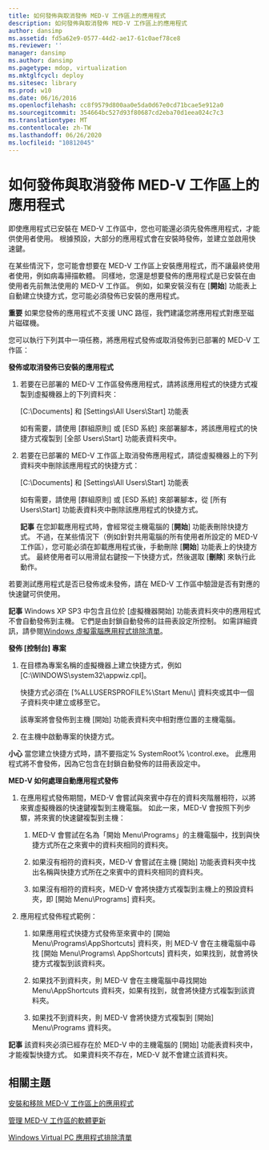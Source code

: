 ```yaml
---
title: 如何發佈與取消發佈 MED-V 工作區上的應用程式
description: 如何發佈與取消發佈 MED-V 工作區上的應用程式
author: dansimp
ms.assetid: fd5a62e9-0577-44d2-ae17-61c0aef78ce8
ms.reviewer: ''
manager: dansimp
ms.author: dansimp
ms.pagetype: mdop, virtualization
ms.mktglfcycl: deploy
ms.sitesec: library
ms.prod: w10
ms.date: 06/16/2016
ms.openlocfilehash: cc8f9579d800aa0e5da0d67e0cd71bcae5e912a0
ms.sourcegitcommit: 354664bc527d93f80687cd2eba70d1eea024c7c3
ms.translationtype: MT
ms.contentlocale: zh-TW
ms.lasthandoff: 06/26/2020
ms.locfileid: "10812045"
---
```

# 如何發佈與取消發佈 MED-V 工作區上的應用程式


即使應用程式已安裝在 MED-V 工作區中，您也可能還必須先發佈應用程式，才能供使用者使用。 根據預設，大部分的應用程式會在安裝時發佈，並建立並啟用快速鍵。

在某些情況下，您可能會想要在 MED-V 工作區上安裝應用程式，而不讓最終使用者使用，例如病毒掃描軟體。 同樣地，您還是想要發佈的應用程式是已安裝在由使用者先前無法使用的 MED-V 工作區。 例如，如果安裝沒有在 [**開始**] 功能表上自動建立快捷方式，您可能必須發佈已安裝的應用程式。

**重要** 如果您發佈的應用程式不支援 UNC 路徑，我們建議您將應用程式對應至磁片磁碟機。

 

您可以執行下列其中一項任務，將應用程式發佈或取消發佈到已部署的 MED-V 工作區：

**發佈或取消發佈已安裝的應用程式**

1.  若要在已部署的 MED-V 工作區發佈應用程式，請將該應用程式的快捷方式複製到虛擬機器上的下列資料夾：

    [C:\\Documents] 和 [Settings\\All Users\\Start] 功能表

    如有需要，請使用 [群組原則] 或 [ESD 系統] 來部署腳本，將該應用程式的快捷方式複製到 [全部 Users\\Start] 功能表資料夾中。

2.  若要在已部署的 MED-V 工作區上取消發佈應用程式，請從虛擬機器上的下列資料夾中刪除該應用程式的快捷方式：

    [C:\\Documents] 和 [Settings\\All Users\\Start] 功能表

    如有需要，請使用 [群組原則] 或 [ESD 系統] 來部署腳本，從 [所有 Users\\Start] 功能表資料夾中刪除該應用程式的快捷方式。

    **記事** 在您卸載應用程式時，會經常從主機電腦的 [**開始**] 功能表刪除快捷方式。 不過，在某些情況下（例如針對共用電腦的所有使用者所設定的 MED-V 工作區），您可能必須在卸載應用程式後，手動刪除 [**開始**] 功能表上的快捷方式。 最終使用者可以用滑鼠右鍵按一下快捷方式，然後選取 [**刪除**] 來執行此動作。

     

若要測試應用程式是否已發佈或未發佈，請在 MED-V 工作區中驗證是否有對應的快速鍵可供使用。

**記事** Windows XP SP3 中包含且位於 [虛擬機器開始] 功能表資料夾中的應用程式不會自動發佈到主機。 它們是由封鎖自動發佈的註冊表設定所控制。 如需詳細資訊，請參閱[Windows 虛擬電腦應用程式排除清單](windows-virtual-pc-application-exclude-list.md)。

 

**發佈 [控制台] 專案**

1.  在目標為專案名稱的虛擬機器上建立快捷方式，例如 [C:\\WINDOWS\\system32\\appwiz.cpl]。

    快捷方式必須在 [%ALLUSERSPROFILE%\\Start Menu\\] 資料夾或其中一個子資料夾中建立或移至它。

    該專案將會發佈到主機 [開始] 功能表資料夾中相對應位置的主機電腦。

2.  在主機中啟動專案的快捷方式。

**小心** 當您建立快捷方式時，請不要指定% SystemRoot% \\control.exe。 此應用程式將不會發佈，因為它包含在封鎖自動發佈的註冊表設定中。

 

**MED-V 如何處理自動應用程式發佈**

1.  在應用程式發佈期間，MED-V 會嘗試與來賓中存在的資料夾階層相符，以將來賓虛擬機器的快速鍵複製到主機電腦。 如此一來，MED-V 會按照下列步驟，將來賓的快速鍵複製到主機：

    1.  MED-V 會嘗試在名為「開始 Menu\\Programs」的主機電腦中，找到與快捷方式所在之來賓中的資料夾相同的資料夾。

    2.  如果沒有相符的資料夾，MED-V 會嘗試在主機 [開始] 功能表資料夾中找出名稱與快捷方式所在之來賓中的資料夾相同的資料夾。

    3.  如果沒有相符的資料夾，MED-V 會將快捷方式複製到主機上的預設資料夾，即 [開始 Menu\\Programs] 資料夾。

2.  應用程式發佈程式範例：

    1.  如果應用程式快捷方式發佈至來賓中的 [開始 Menu\\Programs\\AppShortcuts] 資料夾，則 MED-V 會在主機電腦中尋找 [開始 Menu\\Programs\\ AppShortcuts] 資料夾，如果找到，就會將快捷方式複製到該資料夾。

    2.  如果找不到資料夾，則 MED-V 會在主機電腦中尋找開始 Menu\\AppShortcuts 資料夾，如果有找到，就會將快捷方式複製到該資料夾。

    3.  如果找不到資料夾，則 MED-V 會將快捷方式複製到 [開始] Menu\\Programs 資料夾。

**記事** 該資料夾必須已經存在於 MED-V 中的主機電腦的 [開始] 功能表資料夾中，才能複製快捷方式。 如果資料夾不存在，MED-V 就不會建立該資料夾。

 

## 相關主題


[安裝和移除 MED-V 工作區上的應用程式](installing-and-removing-an-application-on-the-med-v-workspace.md)

[管理 MED-V 工作區的軟體更新](managing-software-updates-for-med-v-workspaces.md)

[Windows Virtual PC 應用程式排除清單](windows-virtual-pc-application-exclude-list.md)

 

 





